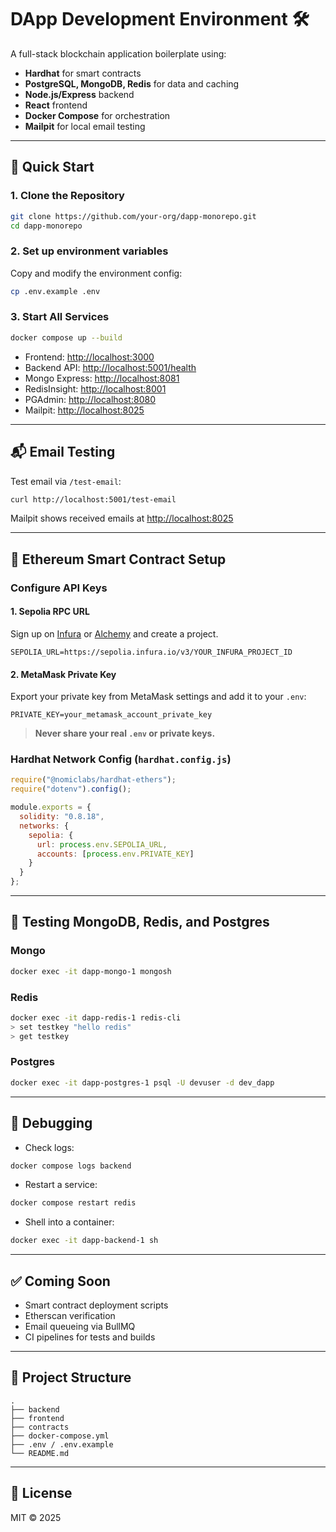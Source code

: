 # DApp Development Environment 🛠️

A full-stack blockchain application boilerplate using:

* **Hardhat** for smart contracts
* **PostgreSQL, MongoDB, Redis** for data and caching
* **Node.js/Express** backend
* **React** frontend
* **Docker Compose** for orchestration
* **Mailpit** for local email testing

---

## 🚀 Quick Start

### 1. Clone the Repository

```bash
git clone https://github.com/your-org/dapp-monorepo.git
cd dapp-monorepo
```

### 2. Set up environment variables

Copy and modify the environment config:

```bash
cp .env.example .env
```

### 3. Start All Services

```bash
docker compose up --build
```

* Frontend: [http://localhost:3000](http://localhost:3000)
* Backend API: [http://localhost:5001/health](http://localhost:5001/health)
* Mongo Express: [http://localhost:8081](http://localhost:8081)
* RedisInsight: [http://localhost:8001](http://localhost:8001)
* PGAdmin: [http://localhost:8080](http://localhost:8080)
* Mailpit: [http://localhost:8025](http://localhost:8025)

---

## 📬 Email Testing

Test email via `/test-email`:

```bash
curl http://localhost:5001/test-email
```

Mailpit shows received emails at [http://localhost:8025](http://localhost:8025)

---

## 🔐 Ethereum Smart Contract Setup

### Configure API Keys

#### 1. Sepolia RPC URL

Sign up on [Infura](https://infura.io/) or [Alchemy](https://alchemy.com/) and create a project.

```env
SEPOLIA_URL=https://sepolia.infura.io/v3/YOUR_INFURA_PROJECT_ID
```

#### 2. MetaMask Private Key

Export your private key from MetaMask settings and add it to your `.env`:

```env
PRIVATE_KEY=your_metamask_account_private_key
```

> **Never share your real `.env` or private keys.**

### Hardhat Network Config (`hardhat.config.js`)

```js
require("@nomiclabs/hardhat-ethers");
require("dotenv").config();

module.exports = {
  solidity: "0.8.18",
  networks: {
    sepolia: {
      url: process.env.SEPOLIA_URL,
      accounts: [process.env.PRIVATE_KEY]
    }
  }
};
```

---

## 🧪 Testing MongoDB, Redis, and Postgres

### Mongo

```bash
docker exec -it dapp-mongo-1 mongosh
```

### Redis

```bash
docker exec -it dapp-redis-1 redis-cli
> set testkey "hello redis"
> get testkey
```

### Postgres

```bash
docker exec -it dapp-postgres-1 psql -U devuser -d dev_dapp
```

---

## 🔧 Debugging

* Check logs:

```bash
docker compose logs backend
```

* Restart a service:

```bash
docker compose restart redis
```

* Shell into a container:

```bash
docker exec -it dapp-backend-1 sh
```

---

## ✅ Coming Soon

* Smart contract deployment scripts
* Etherscan verification
* Email queueing via BullMQ
* CI pipelines for tests and builds

---

## 📁 Project Structure

```
.
├── backend
├── frontend
├── contracts
├── docker-compose.yml
├── .env / .env.example
└── README.md
```

---

## 📄 License

MIT © 2025
